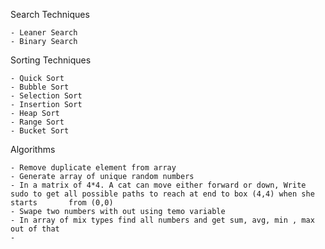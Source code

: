 Search Techniques
    
    - Leaner Search
    - Binary Search
    
Sorting Techniques

    - Quick Sort
    - Bubble Sort
    - Selection Sort
    - Insertion Sort
    - Heap Sort
    - Range Sort
    - Bucket Sort
    
Algorithms

    - Remove duplicate element from array
    - Generate array of unique random numbers
    - In a matrix of 4*4. A cat can move either forward or down, Write sudo to get all possible paths to reach at end to box (4,4) when she starts       from (0,0)
    - Swape two numbers with out using temo variable
    - In array of mix types find all numbers and get sum, avg, min , max out of that
    - 
